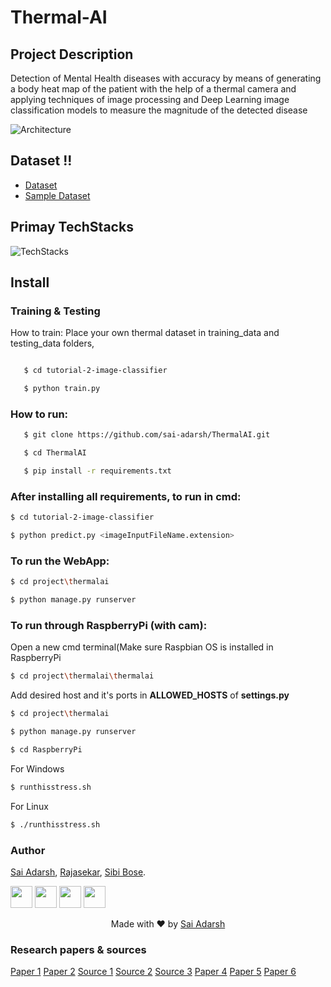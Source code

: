 # Thermal-AI

## Project Description
 
Detection of Mental Health diseases with accuracy by means of generating a body heat map of the patient with the help of a thermal camera and applying techniques of image processing and Deep Learning image classification models to measure the magnitude of the detected disease

![Architecture](https://github.com/Sai-Adarsh/ThermalAI/blob/master/Architecture%20.jpg)

## Dataset !!

* [Dataset](http://vcipl-okstate.org/pbvs/bench/Data/04/download.html)
* [Sample Dataset](http://vcipl-okstate.org/pbvs/bench/Data/04/face01.zip) 

## Primay TechStacks

![TechStacks](https://github.com/Sai-Adarsh/ThermalAI/blob/master/Tech%20Stacks.jpg)
## Install

### Training & Testing

How to train:
Place your own thermal dataset in training_data and testing_data folders,

```sh

   $ cd tutorial-2-image-classifier

   $ python train.py
   ```

### How to run:  

```sh
   $ git clone https://github.com/sai-adarsh/ThermalAI.git

   $ cd ThermalAI

   $ pip install -r requirements.txt
   ```
### After installing all requirements, to run in cmd:
   ```sh
   $ cd tutorial-2-image-classifier

   $ python predict.py <imageInputFileName.extension>
   ```

### To run the WebApp:
   ```sh
   $ cd project\thermalai

   $ python manage.py runserver
   ```   

### To run through RaspberryPi (with cam):
   Open a new cmd terminal(Make sure Raspbian OS is installed in RaspberryPi
   ```sh
   $ cd project\thermalai\thermalai
   ```
   Add desired host and it's ports in **ALLOWED_HOSTS** of **settings.py**
   ```sh
   $ cd project\thermalai
   ```
   ```sh
   $ python manage.py runserver
   ```
   ```sh
   $ cd RaspberryPi
   ```
   For Windows
   ```sh
   $ runthisstress.sh
   ```
   For Linux
   ```sh
   $ ./runthisstress.sh
   ```

### Author

[Sai Adarsh](https://github.com/sai-adarsh),
[Rajasekar](https://github.com/rajasekar1999),
[Sibi Bose](https://www.linkedin.com/in/sibi-bose-8683b6150/).

[<img src="https://image.flaticon.com/icons/svg/185/185961.svg" width="35" padding="10">](https://twitter.com/dialstudios)
[<img src="https://image.flaticon.com/icons/svg/185/185964.svg" width="35" padding="10">](linkedin.com/in/sai-adarsh/)
[<img src="https://image.flaticon.com/icons/svg/185/185981.svg" width="35" padding="10">](https://www.facebook.com/saiadarsh99)
[<img src="https://image.flaticon.com/icons/svg/185/185985.svg" width="35" padding="10">](https://www.instagram.com/adarsh_theories/)

<p align="center"> Made with ❤ by <a href="https://github.com/sai-adarsh">Sai Adarsh</a></p>


### Research papers & sources

[Paper 1](https://www.semanticscholar.org/paper/Facial-Thermal-Image-Analysis-for-Stress-Detection-Hong-Liu/2e8ccf7156629bcf14d43b946397eb04a14b9d78)
[Paper 2](http://www.pnas.org/content/pnas/suppl/2013/12/26/1321664111.DCSupplemental/pnas.201321664SI.pdf)
[Source 1](https://www.businesstoday.in/lifestyle/off-track/indians-suffer-from-stress-depression/story/280119.html)
[Source 2](https://economictimes.indiatimes.com/magazines/panache/89-per-cent-of-indias-population-suffering-from-stress-most-dont-feel-comfortable-talking-to-medical-professionals/articleshow/64926633.cms)
[Source 3](https://www.mentalhealth.org.uk/statistics/mental-health-statistics-stress)
[Paper 4](https://www.ncbi.nlm.nih.gov/pmc/articles/PMC3968009/)
[Paper 5](https://journals.plos.org/plosone/article?id=10.1371/journal.pone.0090782)
[Paper 6](https://www.researchgate.net/publication/261206963_Modeling_Stress_Using_Thermal_Facial_Patterns_A_Spatio-Temporal_Approach)

